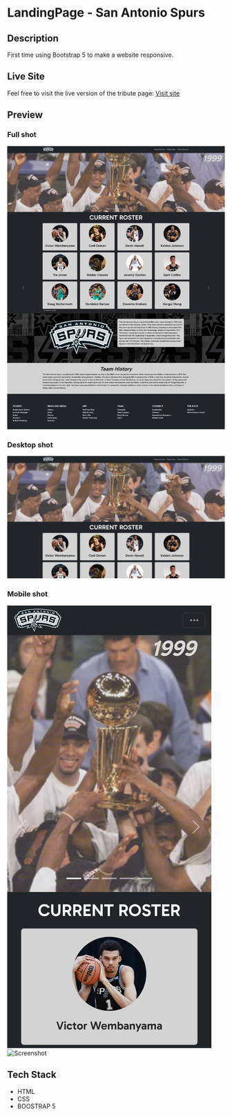 # LandingPage - San Antonio Spurs

## Description

First time using Bootstrap 5 to make a website responsive.

## Live Site

Feel free to visit the live version of the tribute page: [Visit site](https://jeru7.github.io/landingPage-bs/)

## Preview

### Full shot

![Screenshot](spursfull.png "Full photo of the site")

### Desktop shot

![Screenshot](spursdesk.png "Desktop photo of the site")

### Mobile shot

![Screenshot](spursmob.png "Mobile photo of the site")
![Screenshot](tributepage.png "Sample photo of the site")

## Tech Stack

- HTML
- CSS
- BOOSTRAP 5
